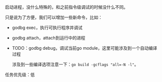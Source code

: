 启动进程，没什么特殊的，和之前指令级调试的时候没什么不同。

只是说为了方便，我们可以增加一些新命令，比如：

-   godbg exec，执行可执行程序并调试
-   godbg attach，attach到运行中的进程

-   TODO：godbg debug，调试当前go module，这里可能涉及到一个自动编译过程

    涉及到一些编译选项注意一下：`go build -gcflags "all=-N -l"`。



任务优先级：低
